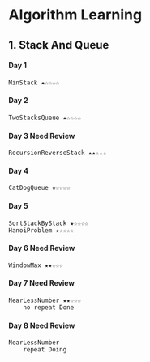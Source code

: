 # Algorithm Learning

## 1. Stack And Queue
#### Day 1 
    MinStack ★☆☆☆☆
#### Day 2
    TwoStacksQueue ★☆☆☆☆
#### Day 3 Need Review
    RecursionReverseStack ★★☆☆☆
#### Day 4 
    CatDogQueue ★☆☆☆☆
#### Day 5 
    SortStackByStack ★☆☆☆☆    
    HanoiProblem ★☆☆☆☆    
#### Day 6 Need Review
    WindowMax ★★☆☆☆
#### Day 7 Need Review
    NearLessNumber ★★☆☆☆
        no repeat Done
#### Day 8 Need Review
    NearLessNumber
        repeat Doing
    